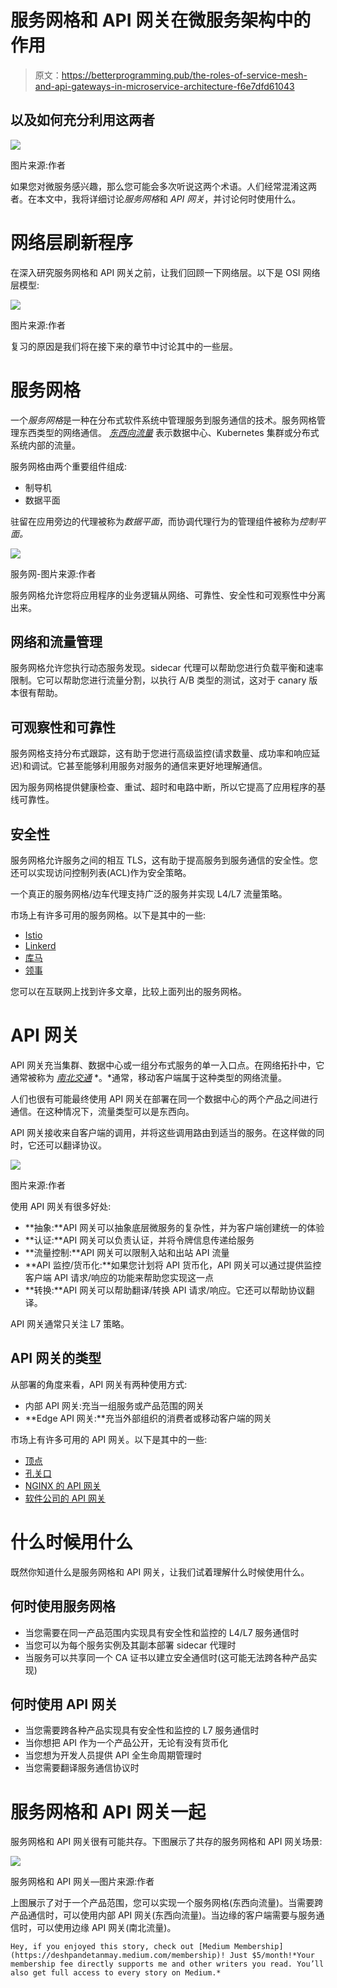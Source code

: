 # 服务网格和 API 网关在微服务架构中的作用

> 原文：<https://betterprogramming.pub/the-roles-of-service-mesh-and-api-gateways-in-microservice-architecture-f6e7dfd61043>

## 以及如何充分利用这两者

![](img/e371aa08e6bb2064b6f8c4f519818805.png)

图片来源:作者

如果您对微服务感兴趣，那么您可能会多次听说这两个术语。人们经常混淆这两者。在本文中，我将详细讨论*服务网格*和 *API 网关*，并讨论何时使用什么。

# 网络层刷新程序

在深入研究服务网格和 API 网关之前，让我们回顾一下网络层。以下是 OSI 网络层模型:

![](img/9275f7f0a4b6131a00df4a49304c90a9.png)

图片来源:作者

复习的原因是我们将在接下来的章节中讨论其中的一些层。

# 服务网格

一个*服务网格*是一种在分布式软件系统中管理服务到服务通信的技术。服务网格管理东西类型的网络通信。 [*东西向流量*](https://en.wikipedia.org/wiki/East-west_traffic) 表示数据中心、Kubernetes 集群或分布式系统内部的流量。

服务网格由两个重要组件组成:

*   制导机
*   数据平面

驻留在应用旁边的代理被称为*数据平面*，而协调代理行为的管理组件被称为*控制平面。*

![](img/aa833ae35e2f1ec51301417d891c7977.png)

服务网-图片来源:作者

服务网格允许您将应用程序的业务逻辑从网络、可靠性、安全性和可观察性中分离出来。

## 网络和流量管理

服务网格允许您执行动态服务发现。sidecar 代理可以帮助您进行负载平衡和速率限制。它可以帮助您进行流量分割，以执行 A/B 类型的测试，这对于 canary 版本很有帮助。

## 可观察性和可靠性

服务网格支持分布式跟踪，这有助于您进行高级监控(请求数量、成功率和响应延迟)和调试。它甚至能够利用服务对服务的通信来更好地理解通信。

因为服务网格提供健康检查、重试、超时和电路中断，所以它提高了应用程序的基线可靠性。

## 安全性

服务网格允许服务之间的相互 TLS，这有助于提高服务到服务通信的安全性。您还可以实现访问控制列表(ACL)作为安全策略。

一个真正的服务网格/边车代理支持广泛的服务并实现 L4/L7 流量策略。

市场上有许多可用的服务网格。以下是其中的一些:

*   [Istio](https://istio.io/)
*   [Linkerd](https://linkerd.io/)
*   [库马](https://kuma.io/)
*   [领事](https://www.consul.io/)

您可以在互联网上找到许多文章，比较上面列出的服务网格。

# API 网关

API 网关充当集群、数据中心或一组分布式服务的单一入口点。在网络拓扑中，它通常被称为 [*南北交通*](https://en.wikipedia.org/wiki/North-south_traffic) *。*通常，移动客户端属于这种类型的网络流量。

人们也很有可能最终使用 API 网关在部署在同一个数据中心的两个产品之间进行通信。在这种情况下，流量类型可以是东西向。

API 网关接收来自客户端的调用，并将这些调用路由到适当的服务。在这样做的同时，它还可以翻译协议。

![](img/0f6fe38d6fb6e0173e41dc4f94e196ce.png)

图片来源:作者

使用 API 网关有很多好处:

*   **抽象:**API 网关可以抽象底层微服务的复杂性，并为客户端创建统一的体验
*   **认证:**API 网关可以负责认证，并将令牌信息传递给服务
*   **流量控制:**API 网关可以限制入站和出站 API 流量
*   **API 监控/货币化:**如果您计划将 API 货币化，API 网关可以通过提供监控客户端 API 请求/响应的功能来帮助您实现这一点
*   **转换:**API 网关可以帮助翻译/转换 API 请求/响应。它还可以帮助协议翻译。

API 网关通常只关注 L7 策略。

## API 网关的类型

从部署的角度来看，API 网关有两种使用方式:

*   内部 API 网关:充当一组服务或产品范围的网关
*   **Edge API 网关:**充当外部组织的消费者或移动客户端的网关

市场上有许多可用的 API 网关。以下是其中的一些:

*   [顶点](https://cloud.google.com/apigee)
*   [孔关口](https://konghq.com/kong/)
*   [NGINX 的 API 网关](https://www.nginx.com/solutions/api-management-gateway/)
*   [软件公司的 API 网关](https://www.softwareag.com/en_corporate/platform/integration-apis/api-management.html)

# 什么时候用什么

既然你知道什么是服务网格和 API 网关，让我们试着理解什么时候使用什么。

## 何时使用服务网格

*   当您需要在同一产品范围内实现具有安全性和监控的 L4/L7 服务通信时
*   当您可以为每个服务实例及其副本部署 sidecar 代理时
*   当服务可以共享同一个 CA 证书以建立安全通信时(这可能无法跨各种产品实现)

## 何时使用 API 网关

*   当您需要跨各种产品实现具有安全性和监控的 L7 服务通信时
*   当你想把 API 作为一个产品公开，无论有没有货币化
*   当您想为开发人员提供 API 全生命周期管理时
*   当您需要翻译服务通信协议时

# 服务网格和 API 网关一起

服务网格和 API 网关很有可能共存。下图展示了共存的服务网格和 API 网关场景:

![](img/27397827ecfd2bf991f55f86cc50357c.png)

服务网格和 API 网关—图片来源:作者

上图展示了对于一个产品范围，您可以实现一个服务网格(东西向流量)。当需要跨产品通信时，可以使用内部 API 网关(东西向流量)。当边缘的客户端需要与服务通信时，可以使用边缘 API 网关(南北流量)。

```
Hey, if you enjoyed this story, check out [Medium Membership](https://deshpandetanmay.medium.com/membership)! Just $5/month!*Your membership fee directly supports me and other writers you read. You’ll also get full access to every story on Medium.*
```